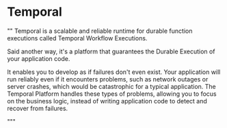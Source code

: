 # Temporal

""
Temporal is a scalable and reliable runtime for durable function executions called Temporal Workflow Executions.

Said another way, it's a platform that guarantees the Durable Execution of your application code.

It enables you to develop as if failures don't even exist. Your application will run reliably even if it encounters problems, such as network outages or server crashes, which would be catastrophic for a typical application. The Temporal Platform handles these types of problems, allowing you to focus on the business logic, instead of writing application code to detect and recover from failures.

"""